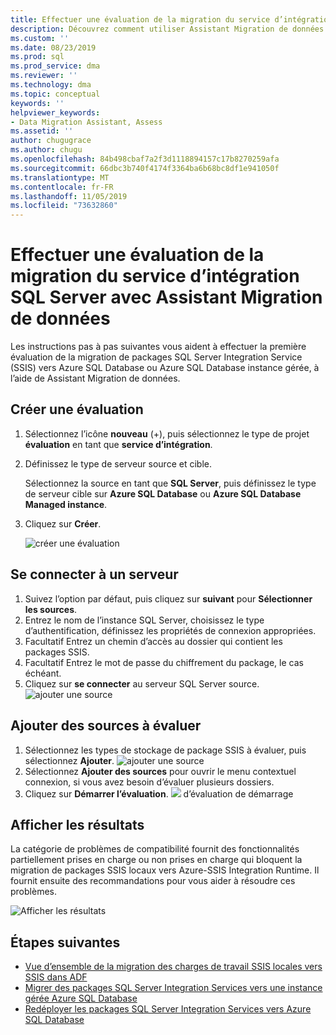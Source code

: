 ```yaml
---
title: Effectuer une évaluation de la migration du service d’intégration de SQL Server (Assistant Migration de données) | Microsoft Docs
description: Découvrez comment utiliser Assistant Migration de données pour évaluer un service d’intégration de SQL Server local avant de migrer vers Azure SQL Database ou Azure SQL Database Managed instance
ms.custom: ''
ms.date: 08/23/2019
ms.prod: sql
ms.prod_service: dma
ms.reviewer: ''
ms.technology: dma
ms.topic: conceptual
keywords: ''
helpviewer_keywords:
- Data Migration Assistant, Assess
ms.assetid: ''
author: chugugrace
ms.author: chugu
ms.openlocfilehash: 84b498cbaf7a2f3d1118894157c17b8270259afa
ms.sourcegitcommit: 66dbc3b740f4174f3364ba6b68bc8df1e941050f
ms.translationtype: MT
ms.contentlocale: fr-FR
ms.lasthandoff: 11/05/2019
ms.locfileid: "73632860"
---
```

# <a name="perform-a-sql-server-integration-service-migration-assessment-with-data-migration-assistant"></a>Effectuer une évaluation de la migration du service d’intégration SQL Server avec Assistant Migration de données

Les instructions pas à pas suivantes vous aident à effectuer la première évaluation de la migration de packages SQL Server Integration Service (SSIS) vers Azure SQL Database ou Azure SQL Database instance gérée, à l’aide de Assistant Migration de données.

## <a name="create-an-assessment"></a>Créer une évaluation

1. Sélectionnez l’icône **nouveau** (+), puis sélectionnez le type de projet **évaluation** en tant que **service d’intégration**.

1. Définissez le type de serveur source et cible.

    Sélectionnez la source en tant que **SQL Server**, puis définissez le type de serveur cible sur **Azure SQL Database** ou **Azure SQL Database Managed instance**.

1. Cliquez sur **Créer**.

    ![créer une évaluation](media/dma-assess-ssis/dma-assess-ssis-create.png)

## <a name="connect-to-a-server"></a>Se connecter à un serveur

1. Suivez l’option par défaut, puis cliquez sur **suivant** pour **Sélectionner les sources**.
1. Entrez le nom de l’instance SQL Server, choisissez le type d’authentification, définissez les propriétés de connexion appropriées.
1. Facultatif Entrez un chemin d’accès au dossier qui contient les packages SSIS.
1. Facultatif Entrez le mot de passe du chiffrement du package, le cas échéant.
1. Cliquez sur **se connecter** au serveur SQL Server source.
  ![ajouter une source](media/dma-assess-ssis/dma-assess-ssis-addsource.png)

## <a name="add-sources-to-assess"></a>Ajouter des sources à évaluer

1. Sélectionnez les types de stockage de package SSIS à évaluer, puis sélectionnez **Ajouter**.
![ajouter une source](media/dma-assess-ssis/dma-assess-ssis-addsource-type.png)
1. Sélectionnez **Ajouter des sources** pour ouvrir le menu contextuel connexion, si vous avez besoin d’évaluer plusieurs dossiers.
1. Cliquez sur **Démarrer l’évaluation**.
  ![](media/dma-assess-ssis/dma-assess-ssis-assess.png) d’évaluation de démarrage

## <a name="view-results"></a>Afficher les résultats

La catégorie de problèmes de compatibilité fournit des fonctionnalités partiellement prises en charge ou non prises en charge qui bloquent la migration de packages SSIS locaux vers Azure-SSIS Integration Runtime. Il fournit ensuite des recommandations pour vous aider à résoudre ces problèmes.

![Afficher les résultats](media/dma-assess-ssis/dma-assess-ssis-result.png)

## <a name="next-steps"></a>Étapes suivantes

- [Vue d’ensemble de la migration des charges de travail SSIS locales vers SSIS dans ADF](https://docs.microsoft.com/azure/data-factory/scenario-ssis-migration-overview)
- [Migrer des packages SQL Server Integration Services vers une instance gérée Azure SQL Database](https://docs.microsoft.com/azure/dms/how-to-migrate-ssis-packages-managed-instance)
- [Redéployer les packages SQL Server Integration Services vers Azure SQL Database](https://docs.microsoft.com/azure/dms/how-to-migrate-ssis-packages)
